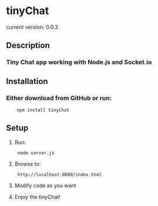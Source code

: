 # tinyChat #
current version: 0.0.3

## Description ##

### Tiny Chat app working with Node.js and Socket.io ###

## Installation ##

### Either download from GitHub or run: ###

		npm install tinyChat

## Setup ##

1. Run:

		node server.js

1. Browse to:

		http://localhost:8080/index.html

1. Modify code as you want

1. Enjoy the tinyChat!